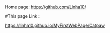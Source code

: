 Home page:
https://github.com/Linha10/


#This page Link :<br/>

https://linha10.github.io/MyFirstWebPage/Catpaw <br/>






